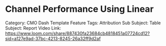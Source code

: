 # Channel Performance Using Linear

Category: CMO Dash Template
Feature Tags: Attribution
Sub Subject: Table
Subject: Report
Video Link: https://www.loom.com/share/887430fa23684cb4818451a07724cd12?sid=a127e9ad-37bc-4213-8245-26a32ff9d2af